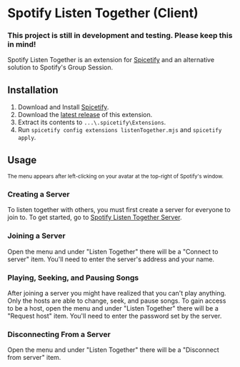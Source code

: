 # Spotify Listen Together (Client)
### This project is still in development and testing. Please keep this in mind!
Spotify Listen Together is an extension for [Spicetify](https://spicetify.app/) and an alternative solution to Spotify's Group Session.

## Installation
1. Download and Install [Spicetify](https://spicetify.app/docs/getting-started/installation).
2. Download the [latest release](https://github.com/FlafyDev/spotify-listen-together/releases/latest) of this extension.
3. Extract its contents to `...\.spicetify\Extensions`.
4. Run `spicetify config extensions listenTogether.mjs` and `spicetify apply`.

## Usage
<sup>The menu appears after left-clicking on your avatar at the top-right of Spotify's window.</sup>

### Creating a Server
To listen together with others, you must first create a server for everyone to join to.
To get started, go to [Spotify Listen Together Server](https://github.com/FlafyDev/spotify-listen-together-server).

### Joining a Server
Open the menu and under "Listen Together" there will be a "Connect to server" item. You'll need to enter the server's address and your name.

### Playing, Seeking, and Pausing Songs
After joining a server you might have realized that you can't play anything. Only the hosts are able to change, seek, and pause songs. To gain access to be a host, open the menu and under "Listen Together" there will be a "Request host" item. You'll need to enter the password set by the server.

### Disconnecting From a Server
Open the menu and under "Listen Together" there will be a "Disconnect from server" item.
